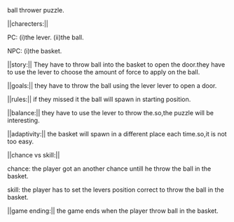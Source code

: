 ball thrower puzzle.

||charecters:||

PC:
(i)the lever.
(ii)the ball.

NPC:
(i)the basket.



||story:||
They have to throw ball into the basket to open the door.they have to use the lever to choose the amount of force to apply on the ball.



||goals:||
they have to throw the ball using the lever lever to open a door.



||rules:||
if they missed it the ball will spawn in starting position.



||balance:||
they have to use the lever to throw the.so,the puzzle will be interesting.



||adaptivity:||
the basket will spawn in a different place each time.so,it is not too easy.



||chance vs skill:||

 chance:
the player got an another chance untill he throw the ball in the basket.

 skill:
the player has to set the levers position correct to throw the ball in the basket.



||game ending:||
the game ends when the player throw ball in the basket.



